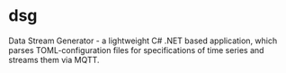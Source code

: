 # dsg
Data Stream Generator - a lightweight C# .NET based application, which parses TOML-configuration files for specifications of time series and streams them via MQTT.
